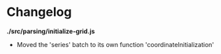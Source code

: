 # Changelog

**./src/parsing/initialize-grid.js**
* Moved the 'series' batch to its own function 'coordinateInitialization'
